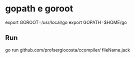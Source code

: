 
# gopath e goroot

export GOROOT=/usr/local/go 
export GOPATH=$HOME/go

## Run

go run github.com/profsergiocosta/ccompiler/ fileName.jack

